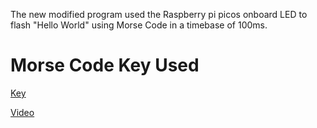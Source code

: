 The new modified program used the Raspberry pi picos onboard LED to flash "Hello World" using Morse Code in a timebase of 100ms.

# Morse Code Key Used
[Key](https://en.wikipedia.org/wiki/Morse_code#/media/File:International_Morse_Code.svg)

[Video](modify.mkv)